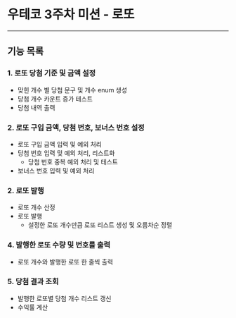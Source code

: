 # 우테코 3주차 미션 - 로또

----

## 기능 목록
### 1. 로또 당첨 기준 및 금액 설정
- 맞힌 개수 별 당첨 문구 및 개수 enum 생성
- 당첨 개수 카운트 증가 테스트
- 당첨 내역 출력

### 2. 로또 구입 금액, 당첨 번호, 보너스 번호 설정
- 로또 구입 금액 입력 및 예외 처리
- 당첨 번호 입력 및 예외 처리, 리스트화
  - 당첨 번호 중복 예외 처리 및 테스트
- 보너스 번호 입력 및 예외 처리

### 2. 로또 발행
- 로또 개수 산정
- 로또 발행
  - 설정한 로또 개수만큼 로또 리스트 생성 및 오름차순 정렬

### 4. 발행한 로또 수량 및 번호를 출력
- 로또 개수와 발행한 로또 한 줄씩 출력

### 5. 당첨 결과 조회
- 발행한 로또별 당첨 개수 리스트 갱신
- 수익률 계산
